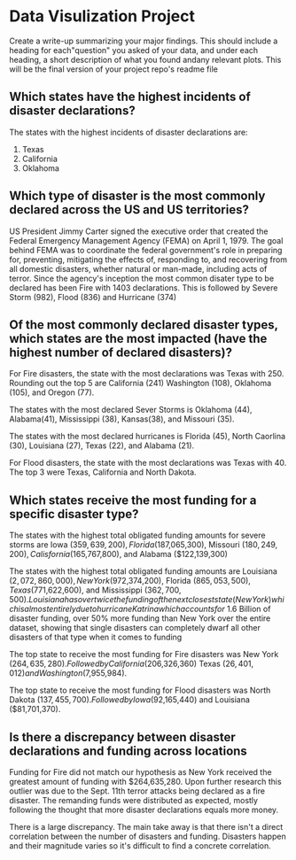 # Data Visulization Project

Create a write-up summarizing your major findings. This should include a heading for each"question" you asked of your data, and under each heading, a short description of what you found andany relevant plots. This will be the final version of your project repo's readme file

## Which states have the highest incidents of disaster declarations?
The states with the highest incidents of disaster declarations are:
1. Texas 
2. California
3. Oklahoma


## Which type of disaster is the most commonly declared across the US and US territories?
US President Jimmy Carter signed the executive order that created the Federal Emergency Management Agency (FEMA) on April 1, 1979.  The goal behind FEMA was to coordinate the federal government's role in preparing for, preventing, mitigating the effects of, responding to, and recovering from all domestic disasters, whether natural or man-made, including acts of terror. Since the agency's inception the most common disater type to be declared has been Fire with 1403 declarations. This is followed by Severe Storm (982), Flood (836) and Hurricane (374)

## Of the most commonly declared disaster types, which states are the most impacted (have the highest number of declared disasters)?
For Fire disasters, the state with the most declarations was Texas with 250. Rounding out the top 5 are California (241)
Washington (108), Oklahoma (105), and Oregon (77).

The states with the most declared Sever Storms is Oklahoma (44), Alabama(41), Mississippi (38), Kansas(38), and Missouri (35).

The states with the most declared hurricanes is Florida (45), North Caorlina (30), Louisiana (27), Texas (22), and Alabama (21).

For Flood disasters, the state with the most declarations was Texas with 40. The top 3 were Texas, California and North Dakota. 

## Which states receive the most funding for a specific disaster type?

The states with the highest total obligated funding amounts for severe storms are Iowa ($359,639,200), Florida ($187,065,300), Missouri ($180,249,200), Calisfornia ($165,767,800), and Alabama ($122,139,300)

The states with the highest total obligated funding amounts are Louisiana ($2,072,860,000), New York ($972,374,200), Florida ($865,053,500), Texas ($771,622,600), and Mississippi ($362,700,500). Louisiana has over twice the funding of the next closest state (New York) which is almost entirely due to hurricane Katrina which accounts for ~$1.6 Billion of disaster funding, over 50% more funding than New York over the entire dataset, showing that single disasters can completely dwarf all other disasters of that type when it comes to funding

The top state to receive the most funding for Fire disasters was New York ($264,635,280). Followed by California ($206,326,360)
Texas ($26,401,012) and Washington ($7,955,984).

The top state to receive the most funding for Flood disasters was North Dakota ($137,455,700). Followed by Iowa ($92,165,440)
and Louisiana ($81,701,370).

## Is there a discrepancy between disaster declarations and funding across locations
Funding for Fire did not match our hypothesis as New York received the greatest amount of funding with $264,635,280. Upon further research this outlier was due to the Sept. 11th terror attacks being declared as a fire disaster. The remanding funds were distributed as expected, mostly following the thought that more disaster declarations equals more money.

There is a large discrepancy. The main take away is that there isn't a direct correlation between the number of disasters and funding.  Disasters happen and their magnitude varies so it's difficult to find a concrete correlation.

